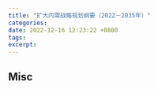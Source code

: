 ```yaml
---
title: "扩大内需战略规划纲要（2022－2035年）"
categories: 
date: 2022-12-16 12:23:22 +0800
tags: 
excerpt: 
---
```













## Misc



